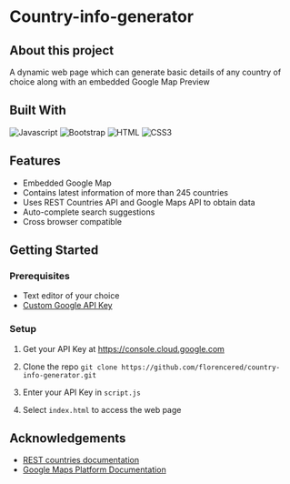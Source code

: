 # Country-info-generator 
## About this project 
A dynamic web page which can generate 
basic details of any country of choice along with
an embedded Google Map Preview 
## Built With 
![Javascript](https://img.shields.io/badge/JavaScript-F7DF1E?style=for-the-badge&logo=javascript&logoColor=black)
 ![Bootstrap](https://img.shields.io/badge/bootstrap-%23563D7C.svg?style=for-the-badge&logo=bootstrap&logoColor=white)
 ![HTML](	https://img.shields.io/badge/HTML5-E34F26?style=for-the-badge&logo=html5&logoColor=white) 
 ![CSS3](https://img.shields.io/badge/CSS3-1572B6?style=for-the-badge&logo=css3&logoColor=white)


## Features

- Embedded Google Map
- Contains latest information of more than 245 countries
- Uses REST Countries API and Google Maps API to obtain data 
- Auto-complete search suggestions
- Cross browser compatible 


## Getting Started 
### Prerequisites
- Text editor of your choice 
- [Custom Google API Key](https://developers.google.com/maps/documentation/javascript/get-api-key) 
### Setup
1. Get your API Key at https://console.cloud.google.com 

2. Clone the repo
`git clone https://github.com/florencered/country-info-generator.git`

3. Enter your API Key in `script.js`  

4. Select `index.html` to access the web page 



## Acknowledgements

 - [REST countries documentation](https://restcountries.com/#api-endpoints-v3-language)
 - [Google Maps Platform Documentation](https://developers.google.com/maps/documentation/javascript)
 

